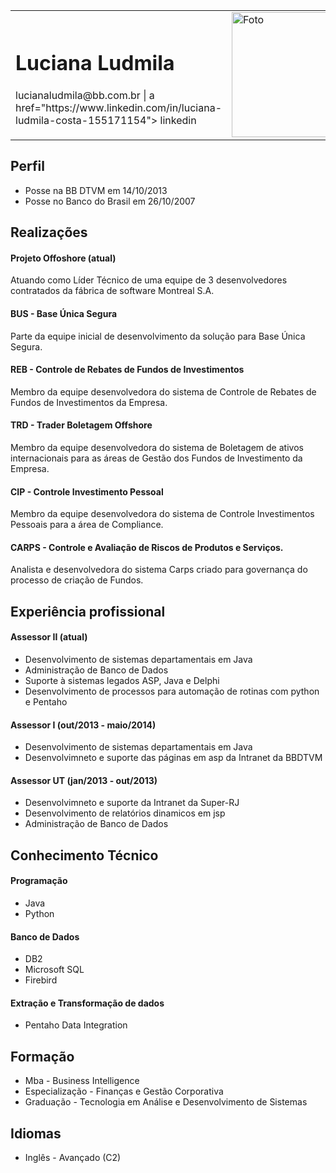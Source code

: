<table border="0" width="100%">
<tr><td>
<h1>Luciana Ludmila</h1>
lucianaludmila@bb.com.br | a href="https://www.linkedin.com/in/luciana-ludmila-costa-155171154"> linkedin </a>
<td>
<img src="https://lucianaludmila.github.io/images/eu.jpg" alt="Foto" width="200"/>
</td></tr>
</table>


## Perfil
- Posse na BB DTVM em 14/10/2013
- Posse no Banco do Brasil em 26/10/2007
</table>

## Realizações

#### Projeto Offoshore (atual)
Atuando como Líder Técnico de uma equipe de 3 desenvolvedores contratados da fábrica de software Montreal S.A.

#### BUS - Base Única Segura
Parte da equipe inicial de desenvolvimento da solução para Base Única Segura.

#### REB - Controle de Rebates de Fundos de Investimentos
Membro da equipe desenvolvedora do sistema de Controle de Rebates de Fundos de Investimentos da Empresa.

#### TRD - Trader Boletagem Offshore
Membro da equipe desenvolvedora do sistema de Boletagem de ativos internacionais para as áreas de Gestão dos Fundos de Investimento da Empresa.

#### CIP - Controle Investimento Pessoal
Membro da equipe desenvolvedora do sistema de Controle Investimentos Pessoais para a área de Compliance.

#### CARPS - Controle e Avaliação de Riscos de Produtos e Serviços.
Analista e desenvolvedora do sistema Carps criado para governança do processo de criação de Fundos.


## Experiência profissional

#### Assessor II (atual)
- Desenvolvimento de sistemas departamentais em Java
- Administração de Banco de Dados
- Suporte à sistemas legados ASP, Java e Delphi
- Desenvolvimento de processos para automação de rotinas com python e Pentaho

#### Assessor I (out/2013 - maio/2014)
- Desenvolvimento de sistemas departamentais em Java
- Desenvolvimneto e suporte das páginas em asp da Intranet da BBDTVM

#### Assessor UT (jan/2013 - out/2013) 
- Desenvolvimneto e suporte da Intranet da Super-RJ
- Desenvolvimento de relatórios dinamicos em jsp
- Administração de Banco de Dados

## Conhecimento Técnico

#### Programação
- Java
- Python

#### Banco de Dados
- DB2
- Microsoft SQL
- Firebird

#### Extração e Transformação de dados
- Pentaho Data Integration


## Formação
- Mba - Business Intelligence
- Especialização - Finanças e Gestão Corporativa
- Graduação - Tecnologia em Análise e Desenvolvimento de Sistemas

## Idiomas
- Inglês - Avançado (C2)


 